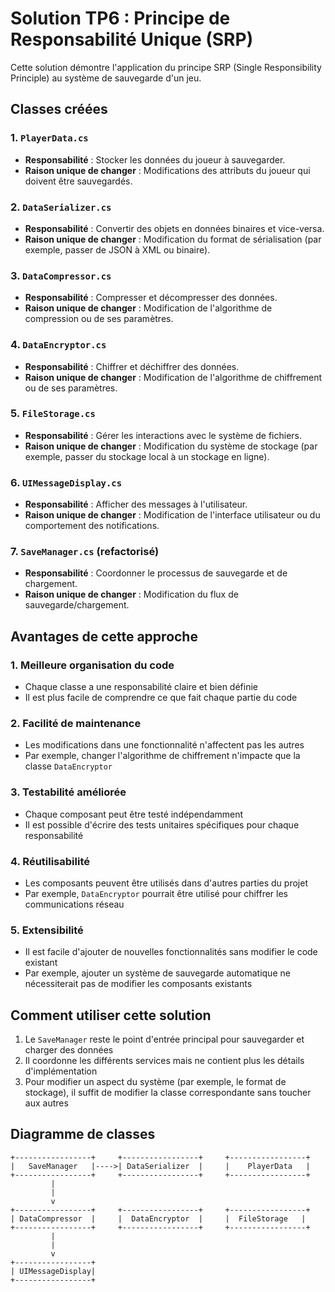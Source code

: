 # Solution TP6 : Principe de Responsabilité Unique (SRP)

Cette solution démontre l'application du principe SRP (Single Responsibility Principle) au système de sauvegarde d'un jeu.

## Classes créées

### 1. `PlayerData.cs`
- **Responsabilité** : Stocker les données du joueur à sauvegarder.
- **Raison unique de changer** : Modifications des attributs du joueur qui doivent être sauvegardés.

### 2. `DataSerializer.cs`
- **Responsabilité** : Convertir des objets en données binaires et vice-versa.
- **Raison unique de changer** : Modification du format de sérialisation (par exemple, passer de JSON à XML ou binaire).

### 3. `DataCompressor.cs`
- **Responsabilité** : Compresser et décompresser des données.
- **Raison unique de changer** : Modification de l'algorithme de compression ou de ses paramètres.

### 4. `DataEncryptor.cs`
- **Responsabilité** : Chiffrer et déchiffrer des données.
- **Raison unique de changer** : Modification de l'algorithme de chiffrement ou de ses paramètres.

### 5. `FileStorage.cs`
- **Responsabilité** : Gérer les interactions avec le système de fichiers.
- **Raison unique de changer** : Modification du système de stockage (par exemple, passer du stockage local à un stockage en ligne).

### 6. `UIMessageDisplay.cs`
- **Responsabilité** : Afficher des messages à l'utilisateur.
- **Raison unique de changer** : Modification de l'interface utilisateur ou du comportement des notifications.

### 7. `SaveManager.cs` (refactorisé)
- **Responsabilité** : Coordonner le processus de sauvegarde et de chargement.
- **Raison unique de changer** : Modification du flux de sauvegarde/chargement.

## Avantages de cette approche

### 1. Meilleure organisation du code
- Chaque classe a une responsabilité claire et bien définie
- Il est plus facile de comprendre ce que fait chaque partie du code

### 2. Facilité de maintenance
- Les modifications dans une fonctionnalité n'affectent pas les autres
- Par exemple, changer l'algorithme de chiffrement n'impacte que la classe `DataEncryptor`

### 3. Testabilité améliorée
- Chaque composant peut être testé indépendamment
- Il est possible d'écrire des tests unitaires spécifiques pour chaque responsabilité

### 4. Réutilisabilité
- Les composants peuvent être utilisés dans d'autres parties du projet
- Par exemple, `DataEncryptor` pourrait être utilisé pour chiffrer les communications réseau

### 5. Extensibilité
- Il est facile d'ajouter de nouvelles fonctionnalités sans modifier le code existant
- Par exemple, ajouter un système de sauvegarde automatique ne nécessiterait pas de modifier les composants existants

## Comment utiliser cette solution

1. Le `SaveManager` reste le point d'entrée principal pour sauvegarder et charger des données
2. Il coordonne les différents services mais ne contient plus les détails d'implémentation
3. Pour modifier un aspect du système (par exemple, le format de stockage), il suffit de modifier la classe correspondante sans toucher aux autres

## Diagramme de classes

```
+-----------------+     +-----------------+     +-----------------+
|   SaveManager   |---->| DataSerializer  |     |    PlayerData   |
+-----------------+     +-----------------+     +-----------------+
         |
         |
         v
+-----------------+     +-----------------+     +-----------------+
| DataCompressor  |     |  DataEncryptor  |     |  FileStorage   |
+-----------------+     +-----------------+     +-----------------+
         |
         |
         v
+-----------------+
| UIMessageDisplay|
+-----------------+
```
